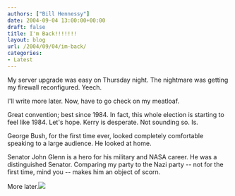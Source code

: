 ```yaml
---
authors: ["Bill Hennessy"]
date: 2004-09-04 13:00:00+00:00
draft: false
title: I'm Back!!!!!!!
layout: blog
url: /2004/09/04/im-back/
categories:
- Latest
---
```


My server upgrade was easy on Thursday night.  The nightmare was getting my firewall reconfigured.  Yeech.    
  
I'll write more later.  Now, have to go check on my meatloaf.    
  
Great convention; best since 1984.  In fact, this whole election is starting to feel like 1984.  Let's hope.  Kerry is desperate.  Not sounding so.  Is.    
  
George Bush, for the first time ever, looked completely comfortable speaking to a large audience.  He looked at home.    
  
Senator John Glenn is a hero for his military and NASA career.  He was a distinguished Senator.  Comparing my party to the Nazi party -- not for the first time, mind you -- makes him an object of scorn.    
  
More later.![](https://blog.billhennessy.com/aggbug.aspx?PostID=591)

